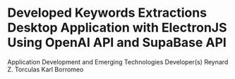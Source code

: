 # Developed Keywords Extractions Desktop Application with ElectronJS Using OpenAI API and SupaBase API

Application Development and Emerging Technologies
Developer(s) 
Reynard Z. Torculas
Karl Borromeo
